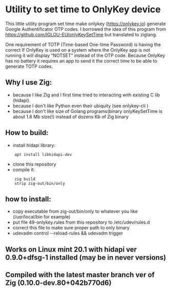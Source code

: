 # Utility to set time to OnlyKey device

This little utility program set time make onlykey (https://onlykey.io) generate Google Authentificator OTP codes.
I borrowed the idea of this program from https://github.com/IGLOU-EU/onlyKeySetTime but translated to ziglang.

One requirement of TOTP (Time-based One-time Password) is having the correct
If OnlyKey is used on a system where the OnlyKey app is not running it
will display “NOTSET” instead of the OTP code. Because OnlyKey has no battery
it requires an app to send it the correct time to be able to generate TOTP
codes. 


## Why I use Zig:
- because I like Zig and I first time tried to interacting with existing C lib (hidapi).
- because I don't like Python even their ubiquity (see onlykey-cli )
- because I don't like size of Golang programs(binary onlyKeySetTime is about 1.8 Mb size(!) instead of dozens Kb of Zig binary

## How to build:
- install hidapi library:
```
	apt install libhidapi-dev
```
- clone this repository
- compile it: 
```
	zig build 
	strip zig-out/bin/only
```
## how to install:
- copy executable from zig-out/bin/only to whatever you like (/usr/local/bin for example)
- put file 49-onlykey.rules from this repository to /etc/udev/rules.d
- correct this file to make sure proper path to only binary 
- udevadm control --reload-rules && udevadm trigger

## Works on Linux mint 20.1 with hidapi ver 0.9.0+dfsg-1 installed (may be in never versions)
## Compiled with the latest master branch ver of Zig (0.10.0-dev.80+042b770d6)

